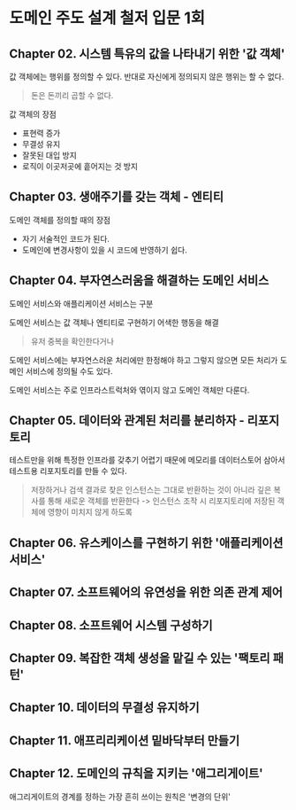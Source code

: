 # 도메인 주도 설계 철저 입문 1회

## Chapter 02. 시스템 특유의 값을 나타내기 위한 '값 객체'

값 객체에는 행위를 정의할 수 있다. 반대로 자신에게 정의되지 않은 행위는 할 수 없다.

> 돈은 돈끼리 곱할 수 없다.

값 객체의 장점

- 표현력 증가
- 무결성 유지
- 잘못된 대입 방지
- 로직이 이곳저곳에 흩어지는 것 방지

## Chapter 03. 생애주기를 갖는 객체 - 엔티티

도메인 객체를 정의할 때의 장점

- 자기 서술적인 코드가 된다.
- 도메인에 변경사항이 있을 시 코드에 반영하기 쉽다.

## Chapter 04. 부자연스러움을 해결하는 도메인 서비스

도메인 서비스와 애플리케이션 서비스는 구분

도메인 서비스는 값 객체나 엔티티로 구현하기 어색한 행동을 해결

> 유저 중복을 확인한다거나

도메인 서비스에는 부자연스러운 처리에만 한정해야 하고 그렇지 않으면 모든 처리가 도메인 서비스에 정의될 수도 있다.

도메인 서비스는 주로 인프라스트럭처와 엮이지 않고 도메인 객체만 다룬다.

## Chapter 05. 데이터와 관계된 처리를 분리하자 - 리포지토리

테스트만을 위해 특정한 인프라를 갖추기 어렵기 때문에 메모리를 데이터스토어 삼아서 테스트용 리포지토리를 만들 수 있다.

> 저장하거나 검색 결과로 찾은 인스턴스는 그대로 반환하는 것이 아니라 깊은 복사를 통해 새로운 객체를 반환한다 -> 인스턴스 조작 시 리포지토리에 저장된 객체에 영향이 미치지 않게 하도록

## Chapter 06. 유스케이스를 구현하기 위한 '애플리케이션 서비스'

## Chapter 07. 소프트웨어의 유연성을 위한 의존 관계 제어

## Chapter 08. 소프트웨어 시스템 구성하기

## Chapter 09. 복잡한 객체 생성을 맡길 수 있는 '팩토리 패턴'

## Chapter 10. 데이터의 무결성 유지하기

## Chapter 11. 애프리리케이션 밑바닥부터 만들기

## Chapter 12. 도메인의 규칙을 지키는 '애그리게이트'

애그리게이트의 경계를 정하는 가장 흔히 쓰이는 원칙은 '변경의 단위'
